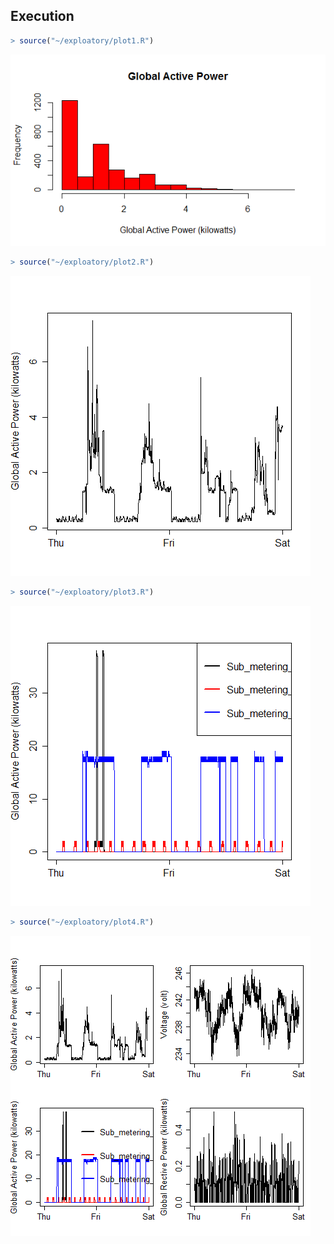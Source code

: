 ## Execution
```R
> source("~/exploatory/plot1.R")
```
![](https://github.com/cristianku/datasciencecoursera/blob/master/exploatory/plot1.png)
```R
> source("~/exploatory/plot2.R")
```
![](https://github.com/cristianku/datasciencecoursera/blob/master/exploatory/plot2.png)
```R
> source("~/exploatory/plot3.R")
```
![](https://github.com/cristianku/datasciencecoursera/blob/master/exploatory/plot3.png)
```R
> source("~/exploatory/plot4.R")
```
![](https://github.com/cristianku/datasciencecoursera/blob/master/exploatory/plot4.png)
